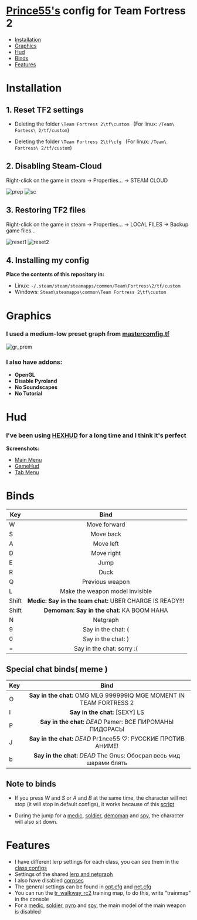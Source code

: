 # [Prince55's](https://steamcommunity.com/id/pr1nce55/) config for Team Fortress 2

* [Installation](https://github.com/pr1nce55/my-tf2-config#Installation)
* [Graphics](https://github.com/pr1nce55/my-tf2-config#Graphics)
* [Hud](https://github.com/pr1nce55/my-tf2-config#Hud)
* [Binds](https://github.com/pr1nce55/my-tf2-config#Binds)
* [Features](https://github.com/pr1nce55/my-tf2-config#Features)

# Installation

## 1. Reset TF2 settings
* Deleting the folder ```\Team Fortress 2\tf\custom ```
(For linux: ```/Team\ Fortess\ 2/tf/custom```)

* Deleting the folder ```\Team Fortress 2\tf\cfg ```
(For linux: ```/Team\ Fortress\ 2/tf/custom```)

## 2. Disabling Steam-Cloud
Right-click on the game in steam -> Properties... -> STEAM CLOUD

![prep](https://media.discordapp.net/attachments/904075076771651614/904075366514176111/unknown.png)
![sc](https://media.discordapp.net/attachments/904075076771651614/904091088778821732/stcl.png?width=786&height=559)

## 3. Restoring TF2 files
Right-click on the game in steam -> Properties... -> LOCAL FILES -> Backup game files...

![reset1](https://media.discordapp.net/attachments/904075076771651614/904075366514176111/unknown.png) ![reset2](https://media.discordapp.net/attachments/904075076771651614/904091087302451250/reset_2.png?width=778&height=559)

## 4. Installing my config
__Place the contents of this repository in:__
* Linux: ```~/.steam/steam/steamapps/common/Team\Fortress\2/tf/custom```
* Windows: ```Steam\steamapps\common\Team Fortress 2\tf\custom```

# Graphics
### I used a medium-low preset graph from [mastercomfig.tf](https://mastercomfig.tf)
![gr_prem](https://media.discordapp.net/attachments/904075076771651614/904091084643242034/medium-low.png?width=993&height=559)

### I also have addons:
* __OpenGL__
* __Disable Pyroland__
* __No Soundscapes__
* __No Tutorial__

# Hud
### I've been using [HEXHUD](https://github.com/Hypnootize/hexhud) for a long time and I think it's perfect
__Screenshots:__
* [Main Menu](https://huds.tf/site/xthreads_attach.php/4201_1624480708_c072b6a4/582b89dcb67895876ac7e2b9ae952b7f/u6OEUT6.jpg)
* [GameHud](https://huds.tf/site/xthreads_attach.php/4201_1624480708_c072b6a4/582b89dcb67895876ac7e2b9ae952b7f/u6OEUT6.jpg)
* [Tab Menu](https://huds.tf/site/xthreads_attach.php/4201_1624480708_c072b6a4/582b89dcb67895876ac7e2b9ae952b7f/u6OEUT6.jpg)

# Binds

| Key | Bind |
|-----|:----:|
| W | Move forward |
| S | Move back |     
| A | Move left |
| D | Move right |
| E | Jump |
| R | Duck |
| Q | Previous weapon |
| L | Make the weapon model invisible |
| Shift | __Medic: Say in the team chat:__ UBER CHARGE IS READY!!! |
| Shift | __Demoman: Say in the chat:__ KA BOOM HAHA |
| N | Netgraph |
| 9 | Say in the chat: ( |
| 0 | Say in the chat: ) |
| = | Say in the chat: sorry :( |

## Special chat binds( meme )

| Key | Bind |
|-----|:----:|
| O | __Say in the chat:__ OMG MLG 999999IQ MGE MOMENT IN TEAM FORTRESS 2 |
| I | __Say in the chat:__ [SEXY]  LS|Nori :  принцесса, скажи 'ня' |
| P | __Say in the chat:__ *DEAD* Pamer: ВСЕ ПИРОМАНЫ ПИДОРАСЫ |
| J | __Say in the chat:__ *DEAD* Pr1nce55 ♡: РУССКИЕ ПРОТИВ АНИМЕ! |
| b | __Say in the chat:__ *DEAD* The Gnus: Обосрал весь мид шарами блять |

## Note to binds
* If you press _W_ and _S_ or _A_ and _B_ at the same time, the character will not stop (it will stop in default configs), it works because of this [script](https://github.com/pr1nce55/my-tf2-config/blob/main/myconf/cfg/strf.cfg)

* During the jump for a [medic](https://github.com/pr1nce55/my-tf2-config/blob/main/myconf/cfg/user/medic.cfg), [soldier](https://github.com/pr1nce55/my-tf2-config/blob/main/myconf/cfg/user/soldier.cfg), [demoman](https://github.com/pr1nce55/my-tf2-config/blob/main/myconf/cfg/user/demoman.cfg) and [spy](https://github.com/pr1nce55/my-tf2-config/blob/main/myconf/cfg/user/spy.cfg), the character will also sit down.


# Features
* I have different lerp settings for each class, you can see them in the [class configs](https://github.com/pr1nce55/my-tf2-config/tree/main/myconf/cfg/user)
* Settings of the shared [lerp and netgraph](https://github.com/pr1nce55/my-tf2-config/blob/main/myconf/cfg/lerpset.cfg)
* I also have disabled [corpses](https://github.com/pr1nce55/my-tf2-config/tree/main/myconf/cfg)
* The general settings can be found in [opt.cfg](https://github.com/pr1nce55/my-tf2-config/blob/main/myconf/cfg/opt.cfg) and [net.cfg](https://github.com/pr1nce55/my-tf2-config/blob/main/myconf/cfg/net.cfg)
* You can run the [tr_walkway_rc2](https://steamcommunity.com/sharedfiles/filedetails/?id=606778917) training map, to do this, write "trainmap" in the console
* For a [medic](https://github.com/pr1nce55/my-tf2-config/blob/main/myconf/cfg/user/medic.cfg), [soldier](https://github.com/pr1nce55/my-tf2-config/blob/main/myconf/cfg/user/soldier.cfg), [pyro](https://github.com/pr1nce55/my-tf2-config/blob/main/myconf/cfg/user/pyro.cfg) and [spy](https://github.com/pr1nce55/my-tf2-config/blob/main/myconf/cfg/user/spy.cfg), the main model of the main weapon is disabled